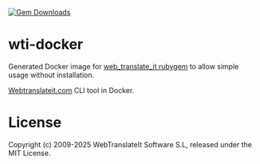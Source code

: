 [![Gem Downloads](https://img.shields.io/gem/dt/web_translate_it.svg)](https://rubygems.org/gems/web_translate_it/)

# wti-docker

Generated Docker image for [web_translate_it rubygem](https://github.com/webtranslateit/webtranslateit) to allow simple usage without installation.

[Webtranslateit.com](https://webtranslateit.com) CLI tool in Docker.

# License

Copyright (c) 2009-2025 WebTranslateIt Software S.L, released under the MIT License.
